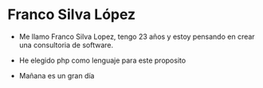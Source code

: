 # Franco Silva López

- Me llamo Franco Silva Lopez, tengo 23 años y estoy pensando en crear una consultoria de software.

- He elegido php como lenguaje para este proposito

- Mañana es un gran día
